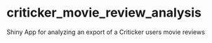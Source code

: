 # criticker_movie_review_analysis
Shiny App for analyzing an export of a Criticker users movie reviews
